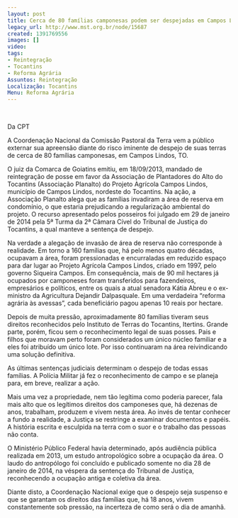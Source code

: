 ```yaml
---
layout: post
title: Cerca de 80 famílias camponesas podem ser despejadas em Campos Lindos (TO)
legacy_url: http://www.mst.org.br/node/15687
created: 1391769556
images: []
video: 
tags:
- Reintegração
- Tocantins
- Reforma Agrária
Assuntos: Reintegração
Localização: Tocantins
Menu: Reforma Agrária
---
```



 


Da CPT

A Coordenação Nacional da Comissão Pastoral da Terra vem a público externar sua apreensão diante do risco iminente de despejo de suas terras de cerca de 80 famílias camponesas, em Campos Lindos, TO.


O juiz da Comarca de Goiatins emitiu, em 18/09/2013, mandado de reintegração de posse em favor da Associação de Plantadores do Alto do Tocantins (Associação Planalto) do Projeto Agrícola Campos Lindos, município de Campos Lindos, nordeste do Tocantins. Na ação, a Associação Planalto alega que as famílias invadiram a área de reserva em condomínio, o que estaria prejudicando a regularização ambiental do projeto. O recurso apresentado pelos posseiros foi julgado em 29 de janeiro de 2014 pela 5ª Turma da 2ª Câmara Cível do Tribunal de Justiça do Tocantins, a qual manteve a sentença de despejo.


Na verdade a alegação de invasão de área de reserva não corresponde à realidade. Em torno a 160 famílias que, há pelo menos quatro décadas, ocupavam a área, foram pressionadas e encurraladas em reduzido espaço para dar lugar ao Projeto Agrícola Campos Lindos, criado em 1997, pelo governo Siqueira Campos. Em consequência, mais de 90 mil hectares já ocupados por camponeses foram transferidos para fazendeiros, empresários e políticos, entre os quais a atual senadora Kátia Abreu e o ex-ministro da Agricultura Dejandir Dalpasquale. Em uma verdadeira “reforma agrária às avessas”, cada beneficiário pagou apenas 10 reais por hectare.


Depois de muita pressão, aproximadamente 80 famílias tiveram seus direitos reconhecidos pelo Instituto de Terras do Tocantins, Itertins. Grande parte, porém, ficou sem o reconhecimento legal de suas posses. Pais e filhos que moravam perto foram considerados um único núcleo familiar e a eles foi atribuído um único lote. Por isso continuaram na área reivindicando uma solução definitiva.


As últimas sentenças judiciais determinam o despejo de todas essas famílias. A Polícia Militar já fez o reconhecimento de campo e se planeja para, em breve, realizar a ação.


Mais uma vez a propriedade, nem tão legítima como poderia parecer, fala mais alto que os legítimos direitos dos camponeses que, há dezenas de anos, trabalham, produzem e vivem nesta área. Ao invés de tentar conhecer a fundo a realidade, a Justiça se restringe a examinar documentos e papéis. A história escrita e esculpida na terra com o suor e o trabalho das pessoas não conta.


O Ministério Público Federal havia determinado, após audiência pública realizada em 2013, um estudo antropológico sobre a ocupação da área. O laudo do antropólogo foi concluído e publicado somente no dia 28 de janeiro de 2014, na véspera da sentença do Tribunal de Justiça, reconhecendo a ocupação antiga e coletiva da área.


Diante disto, a Coordenação Nacional exige que o despejo seja suspenso e que se garantam os direitos das famílias que, há 18 anos, vivem constantemente sob pressão, na incerteza de como será o dia de amanhã.
 
